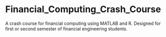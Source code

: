 # Financial_Computing_Crash_Course
A crash course for financial computing using MATLAB and R. Designed for first or second semester of financial engineering students.
